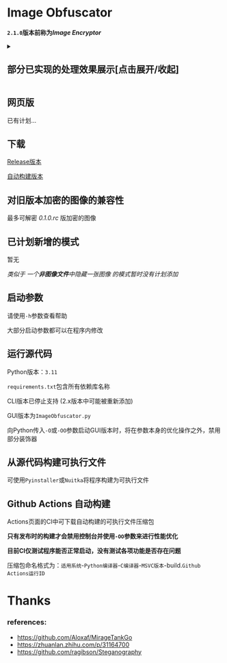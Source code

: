 # Image Obfuscator

__`2.1.0`版本前称为*Image Encryptor*__

<details>
<summary><h2>部分已实现的处理效果展示[点击展开/收起]</h2></summary>

> 所引用图像的画师: `かにビーム`

### 加密模式

__[保存为无损图像后解密保存的原图时，可无损还原出原图像]__

__[保存为有损图像或解密时使用非原图时，会出现较细的切割线]__

↓默认设置↓

<img style="max-width:100%;overflow:hidden;height:500px" src="https://github.com/noeru-desu/noeru-desu/blob/main/assets/Image-obfuscator/normal_encrypt.jpg?raw=true">

↓最高强度噪音异或RGB↓

<img style="max-width:100%;overflow:hidden;height:500px" src="https://github.com/noeru-desu/noeru-desu/blob/main/assets/Image-obfuscator/noise_xor_encrypt.jpg?raw=true">

---

### QQ反屏蔽模式(用于群聊中发送图像)

__[仅修改4个角的各1个像素点，使图像不会被特征匹配机制拦截]__

注意: 此模式完全**无法防举报**

<img style="max-width:100%;overflow:hidden;height:500px" src="https://github.com/noeru-desu/noeru-desu/blob/main/assets/Image-obfuscator/qq_antishield.jpg?raw=true">

---

### 幻影坦克模式 (使同一张图像显示在黑底与白底中时展现出不同的内容)

__[彩色模式就看个乐子，效果不好]__

<img style="max-width:100%;overflow:hidden;height:500px" src="https://github.com/noeru-desu/noeru-desu/blob/main/assets/Image-obfuscator/mirage_tank.jpg?raw=true">

---

### LSB(Least Significant Bit, 最低有效位)隐写模式

__*`v2.2.0`稳定版发布后将上传效果图*__ (主要是等待Nuitka支持Python3.11)

---

__*未来将添加更多模式*__

</details>

## 网页版

已有计划...

## 下载

[Release版本](../../../releases)

[自动构建版本](../../../actions)

## 对旧版本加密的图像的兼容性

最多可解密 _0.1.0.rc_ 版加密的图像

## 已计划新增的模式

暂无

*类似于 一个**非图像文件**中隐藏一张图像 的模式暂时没有计划添加*

## 启动参数

请使用`-h`参数查看帮助

大部分启动参数都可以在程序内修改

## 运行源代码

Python版本：`3.11`

`requirements.txt`包含所有依赖库名称

CLI版本已停止支持 (2.x版本中可能被重新添加)

GUI版本为`ImageObfuscator.py`

向Python传入`-O`或`-OO`参数启动GUI版本时，将在参数本身的优化操作之外，禁用部分装饰器

## 从源代码构建可执行文件

可使用`Pyinstaller`或`Nuitka`将程序构建为可执行文件

## Github Actions 自动构建

Actions页面的CI中可下载自动构建的可执行文件压缩包

__只有发布时的构建才会禁用控制台并使用`-OO`参数来进行性能优化__

__目前CI仅测试程序能否正常启动，没有测试各项功能是否存在问题__

压缩包命名格式为：`适用系统`-`Python编译器`-`C编译器`-`MSVC版本`-build.`Github Actions运行ID`

# Thanks
### references:
* https://github.com/Aloxaf/MirageTankGo
* https://zhuanlan.zhihu.com/p/31164700
* https://github.com/ragibson/Steganography
